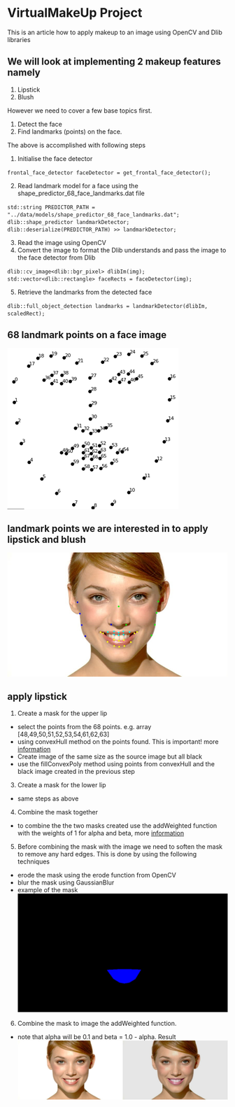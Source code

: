 # VirtualMakeUp Project

This is an article how to apply makeup to an image using OpenCV and Dlib libraries

## We will look at implementing 2 makeup features namely
1. Lipstick
2. Blush

However we need to cover a few base topics first.
1. Detect the face
2. Find landmarks (points) on the face.

The above is accomplished with following steps
1. Initialise the face detector

`
frontal_face_detector faceDetector = get_frontal_face_detector();
`

2. Read landmark model for a face using the shape_predictor_68_face_landmarks.dat file

`
  std::string PREDICTOR_PATH =  "../data/models/shape_predictor_68_face_landmarks.dat";
  dlib::shape_predictor landmarkDetector;
  dlib::deserialize(PREDICTOR_PATH) >> landmarkDetector;
`

3. Read the image using OpenCV
4. Convert the image to format the Dlib understands and pass the image to the face detector from Dlib

`
  dlib::cv_image<dlib::bgr_pixel> dlibIm(img);
  std::vector<dlib::rectangle> faceRects = faceDetector(img);
`

5. Retrieve the landmarks from the detected face

`
dlib::full_object_detection landmarks = landmarkDetector(dlibIm, scaledRect);
`

68 landmark points on a face image
---
![](https://github.com/clintonvanry/VirtualMakeUp/blob/main/dlib68points.png)

landmark points we are interested in to apply lipstick and blush
---
![](https://github.com/clintonvanry/VirtualMakeUp/blob/main/poi.jpg)


 ## apply lipstick
 1. Create a mask for the upper lip
  - select the points from the 68 points. e.g. array [48,49,50,51,52,53,54,61,62,63]
  - using convexHull method on the points found. This is important! more [information](https://learnopencv.com/convex-hull-using-opencv-in-python-and-c/)
  - Create image of the same size as the source image but all black
  - use the fillConvexPoly method using points from convexHull and the black image created in the previous step
 3. Create a mask for the lower lip
  - same steps as above
 4. Combine the mask together
  - to combine the the two masks created use the addWeighted function with the weights of 1 for alpha and beta, more [information](https://docs.opencv.org/3.4/d5/dc4/tutorial_adding_images.html) 
 5. Before combining the mask with the image we need to soften the mask to remove any hard edges. This is done by using the following techniques
  - erode the mask using the erode function from OpenCV
  - blur the mask using GaussianBlur
  - example of the mask
  ![](https://github.com/clintonvanry/VirtualMakeUp/blob/main/lipmask.jpg)
 6. Combine the mask to image the addWeighted function.
  - note that alpha will be 0.1 and beta = 1.0 - alpha.
 Result 
  ![](https://github.com/clintonvanry/VirtualMakeUp/blob/main/lip.jpg)


 


